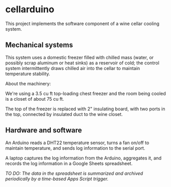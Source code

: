 # cellarduino

This project implements the software component of a wine cellar cooling system.

## Mechanical systems

This system uses a domestic freezer filled with chilled mass
(water, or possibly scrap aluminum or heat sinks) as a reservoir of cold; the
control system intermittently draws chilled air into the cellar to maintain
temperature stability.

About the machinery:

We're using a 3.5 cu ft top-loading chest freezer and the room being
cooled is a closet of about 75 cu ft.

The top of the freezer is replaced with 2" insulating board, with two
ports in the top, connected by insulated duct to the wine closet.

## Hardware and software

An Arduino reads a DHT22 temperature sensor, turns a fan on/off to maintain
temperature, and sends log information to the serial port.

A laptop captures the log information from the Arduino, aggregates it, and
records the log information in a Google Sheets spreadsheet.

*TO DO: The data in the spreadsheet is summarized and archived periodically
by a time-based Apps Script trigger.*


